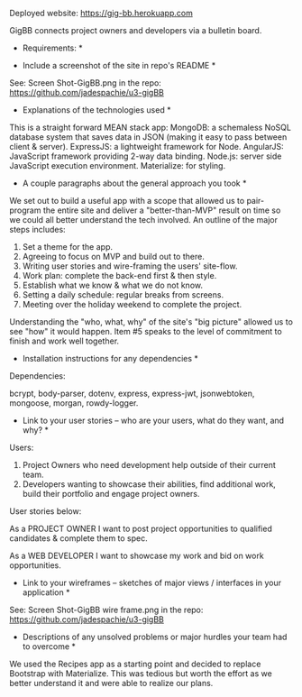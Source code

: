 Deployed website: https://gig-bb.herokuapp.com

GigBB connects project owners and developers via a bulletin board.

* Requirements: *

* Include a screenshot of the site in repo's README *

See: Screen Shot-GigBB.png in the repo: 
https://github.com/jadespachie/u3-gigBB

* Explanations of the technologies used *

This is a straight forward MEAN stack app:
MongoDB: a schemaless NoSQL database system that saves data in JSON (making it easy to pass between client & server).
ExpressJS: a lightweight framework for Node.
AngularJS: JavaScript framework providing 2-way data binding.
Node.js: server side JavaScript execution environment.
Materialize: for styling.

* A couple paragraphs about the general approach you took *

We set out to build a useful app with a scope that allowed us to pair-program the entire site and deliver a "better-than-MVP" result on time so we could all better understand the tech involved. An outline of the major steps includes:

1. Set a theme for the app.
2. Agreeing to focus on MVP and build out to there.
3. Writing user stories and wire-framing the users' site-flow.
4. Work plan: complete the back-end first & then style.
5. Establish what we know & what we do not know.
6. Setting a daily schedule: regular breaks from screens.
6. Meeting over the holiday weekend to complete the project.

Understanding the "who, what, why" of the site's "big picture" allowed us to see "how" it would happen. Item #5 speaks to the level of commitment to finish and work well together.

* Installation instructions for any dependencies *

Dependencies:

bcrypt, body-parser, dotenv, express, express-jwt, jsonwebtoken, mongoose, morgan, rowdy-logger.

* Link to your user stories – who are your users, what do they want, and why? *

Users: 

1. Project Owners who need development help outside of their current team.
2. Developers wanting to showcase their abilities, find additional work, build their portfolio and engage project owners. 

User stories below:

As a PROJECT OWNER I want to post project opportunities to qualified candidates & complete them to spec.

As a WEB DEVELOPER I want to showcase my work and bid on work opportunities.

* Link to your wireframes – sketches of major views / interfaces in your application *

See: Screen Shot-GigBB wire frame.png in the repo: 
https://github.com/jadespachie/u3-gigBB

* Descriptions of any unsolved problems or major hurdles your team had to overcome *

We used the Recipes app as a starting point and decided to replace Bootstrap with Materialize. This was tedious but worth the effort as we better understand it and were able to realize our plans.
